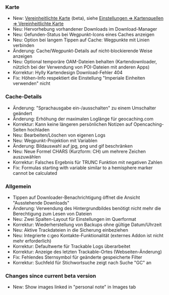 ### Karte
- New: [Vereinheitlichte Karte](https://github.com/cgeo/cgeo/wiki/UnifiedMap) (beta), siehe [Einstellungen => Kartenquellen => Vereinheitlichte Karte](cgeo-setting://featureSwitch_useUnifiedMap)
- Neu: Hervorhebung vorhandener Downloads im Download-Manager
- Neu: Gefunden-Status bei Wegpunkt-Icons eines Caches anzeigen
- Neu: Option bei langem Tippen auf Cache: Wegpunkte mit Linien verbinden
- Änderung: Cache/Wegpunkt-Details auf nicht-blockierende Weise anzeigen
- Neu: Optional temporäre OAM-Dateien behalten (Kartendownloader, nützlich bei der Verwendung von POI-Dateien mit anderen Apps)
- Korrektur: Hylly Kartendesign Download-Fehler 404
- Fix: Höhen-Info respektiert die Einstellung "Imperiale Einheiten verwenden" nicht

### Cache-Details
- Änderung: "Sprachausgabe ein-/ausschalten" zu einem Umschalter geändert
- Änderung: Erhöhung der maximalen Loglänge für geocaching.com
- Korrektur: Kann keine längeren persönlichen Notizen auf Opencaching-Seiten hochladen
- Neu: Bearbeiten/Löschen von eigenen Logs
- Neu: Wegpunkt-Projektion mit Variablen
- Änderung: Bildauswahl auf jpg, png und gif beschränken
- Neu: Neue Formel CHARS (Kurzform: CH) um mehrere Zeichen auszuwählen
- Korrektur: Falsches Ergebnis für TRUNC Funktion mit negativen Zahlen
- Fix: Formulas starting with variable similar to a hemisphere marker cannot be calculated

### Allgemein
- Tippen auf Downloader-Benachrichtigung öffnet die Ansicht "Ausstehende Downloads"
- Änderung: Verwendung des Hintergrundbildes benötigt nicht mehr die Berechtigung zum Lesen von Dateien
- Neu: Zwei Spalten-Layout für Einstellungen im Querformat
- Korrektur: Wiederherstellung von Backups ohne gültige Datum/Uhrzeit
- Neu: Aktive Trackdateien in die Sicherung einbeziehen
- Neu: Integrierte c:geo Kontakte-Funktionalität (externes Addon ist nicht mehr erforderlich)
- Korrektur: Defaultwerte für Trackable Logs überarbeitet
- Korrektur: Anzeige des letzten Trackable-Ortes (Webseiten-Änderung)
- Fix: Fehlendes Sternsymbol für geänderte gespeicherte Filter
- Korrektur: Suchfeld für Stichwortsuche zeigt nach Suche "GC" an

### Changes since current beta version
- New: Show images linked in "personal note" in Images tab
